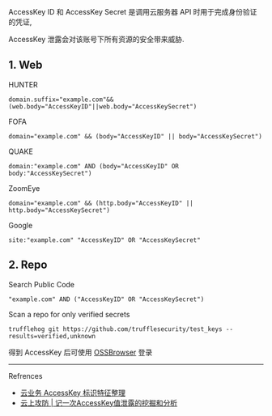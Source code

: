AccessKey ID 和 AccessKey Secret 是调用云服务器 API 时用于完成身份验证的凭证,

AccessKey 泄露会对该账号下所有资源的安全带来威胁.

## 1. Web

HUNTER

```
domain.suffix="example.com"&&(web.body="AccessKeyID"||web.body="AccessKeySecret")
```

FOFA

```
domain="example.com" && (body="AccessKeyID" || body="AccessKeySecret")
```

QUAKE

```
domain:"example.com" AND (body="AccessKeyID" OR body:"AccessKeySecret")
```

ZoomEye

```
domain="example.com" && (http.body="AccessKeyID" || http.body="AccessKeySecret")
```

Google

```
site:"example.com" "AccessKeyID" OR "AccessKeySecret"
```

## 2. Repo

Search Public Code

```
"example.com" AND ("AccessKeyID" OR "AccessKeySecret")
```

Scan a repo for only verified secrets

```
trufflehog git https://github.com/trufflesecurity/test_keys --results=verified,unknown
```

得到 AccessKey 后可使用 [OSSBrowser](https://help.aliyun.com/zh/oss/developer-reference/ossbrowser-2-0-overview?spm=a2c4g.11186623.help-menu-31815.d_3_4_3_0.29b73cca99hU99) 登录

---

Refrences

- [云业务 AccessKey 标识特征整理](https://wiki.teamssix.com/cloudservice/more/)
- [云上攻防 | 记一次AccessKey值泄露的挖掘和分析](https://rivers.chaitin.cn/blog/cqq5arp0lnec5jjugkqg)